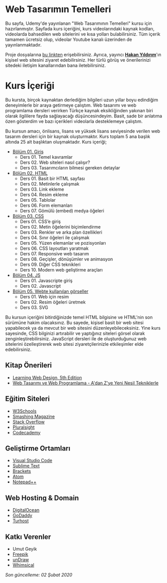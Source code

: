 # Web Tasarımın Temelleri

Bu sayfa, Udemy'de yayınlanan "Web Tasarımının Temelleri" kursu için hazırlanmıştır. Sayfada kurs içeriğini, kurs videolarındaki kaynak kodları, videolarda bahsedilen web sitelerini ve kısa yolları bulabilirsiniz. Tüm içerik tamamen ücretsiz olup, videolar Youtube kanalı üzerinden de yayınlanmaktadır.

Proje dosyalarına [bu linkten](https://github.com/hknyldrm/web-tasarim) erişebilirsiniz. Ayrıca, yayıncı **[Hakan Yıldırım](http://hakanyildirim.com/)**'ın kişisel web sitesini ziyaret edebilirsiniz. Her türlü görüş ve önerilerinizi sitedeki iletişim kanallarından bana iletebilirsiniz.

# Kurs İçeriği

Bu kursta, birçok kaynaktan derlediğim bilgileri uzun yıllar boyu edindiğim deneyimlerle bir araya getirmeye çalıştım. Web tasarımı ve web programlama dersleri verirken Türkçe kaynak eksikliğinden yakınan biri olarak ilgililere fayda sağlayacağı düşüncesindeyim. Basit, sade bir anlatıma özen gösterdim ve bazı içerikleri videolarla desteklemeye çalıştım.

Bu kursun amacı, önlisans, lisans ve yüksek lisans seviyesinde verilen web tasarım dersleri için bir kaynak oluşturmaktır. Kurs toplam 5 ana başlık altında 25 alt başlıktan oluşmaktadır. Kurs içeriği;

* [Bölüm 01. Giriş](https://github.com/hknyldrm/web-tasarim/tree/master/01-giris)
    - Ders 01. Temel kavramlar
    - Ders 02. Web siteleri nasıl çalışır?
    - Ders 03. Tasarımcıların bilmesi gereken detaylar
* [Bölüm 02. HTML](https://github.com/hknyldrm/web-tasarim/tree/master/01-giris)
    - Ders 01. Basit bir HTML sayfası
    - Ders 02. Metinlerle çalışmak
    - Ders 03. Link ekleme
    - Ders 04. Resim ekleme
    - Ders 05. Tablolar
    - Ders 06. Form elemanları
    - Ders 07. Gömülü (embed) medya öğeleri
* [Bölüm 03. CSS](https://github.com/hknyldrm/web-tasarim/tree/master/01-giris)
    - Ders 01. CSS’e giriş
    - Ders 02. Metin öğelerini biçimlendirme
    - Ders 03. Renkler ve arka plan özellikleri
    - Ders 04. Sınır öğeleri ile çalışmak
    - Ders 05. Yüzen elemanlar ve pozisyonları
    - Ders 06. CSS layoutları yaratmak
    - Ders 07. Responsive web tasarım
    - Ders 08. Geçişler, dönüşümler ve animasyon
    - Ders 09. Diğer CSS teknikleri
    - Ders 10. Modern web geliştirme araçları
* [Bölüm 04. JS](https://github.com/hknyldrm/web-tasarim/tree/master/01-giris)
    - Ders 01. Javascripte giriş
    - Ders 02. Javascript
* [Bölüm 05. Webte kullanılan görseller](https://github.com/hknyldrm/web-tasarim/tree/master/01-giris)
    - Ders 01. Web için resim
    - Ders 02. Resim öğeleri üretmek
    - Ders 03. SVG

Bu kursun içeriğini bitirdiğinizde temel HTML bilgisine ve HTML'nin son sürümüne hakim olacaksınız. Bu sayede, kişisel basit bir web sitesi yapabilecek ya da mevcut bir web sitesini düzenleyebileceksiniz. Yine kurs sayesinde, CSS bilginizi artırabilir ve yaptığınız siteleri görsel olarak zenginleştirebilirsiniz. JavaScript dersleri ile de oluşturduğunuz web sitelerini özelleştirerek web sitesi ziyaretçilerinizle etkileşimler elde edebilirsiniz.

## Kitap Önerileri

* [Learning Web Design, 5th Edition](https://www.google.com/search?q=Learning+Web+Design%2C+5th+Edition)
* [Web Tasarımı ve Web Programlama - A'dan Z'ye Yeni Nesil Tekniklerle](https://www.google.com/search?q=Web+Tasar%C4%B1m%C4%B1+ve+Web+Programlama+-+A%27dan+Z%27ye+Yeni+Nesil+Tekniklerle)

## Eğitim Siteleri

* [W3Schools](https://w3schools.com)
* [Smashing Magazine](https://www.smashingmagazine.com/)
* [Stack Overflow](https://stackoverflow.com/)
* [Pluralsight](https://www.pluralsight.com/)
* [Codecademy](https://www.codecademy.com/)

## Geliştirme Ortamları

* [Visual Studio Code](https://code.visualstudio.com/)
* [Sublime Text](https://www.sublimetext.com/)
* [Brackets](http://brackets.io/)
* [Atom](https://atom.io/)
* [Notepad++](https://notepad-plus-plus.org/)

## Web Hosting & Domain

* [DigitalOcean](https://www.digitalocean.com/)
* [GoDaddy](https://godaddy.com/)
* [Turhost](https://www.turhost.com/)

## Katkı Verenler

* Umut Geyik
* [Freepik](https://www.freepik.com/)
* [unDraw](https://undraw.co/)
* [Whimsical](https://whimsical.com/)

*Son güncelleme: 02 Şubat 2020*